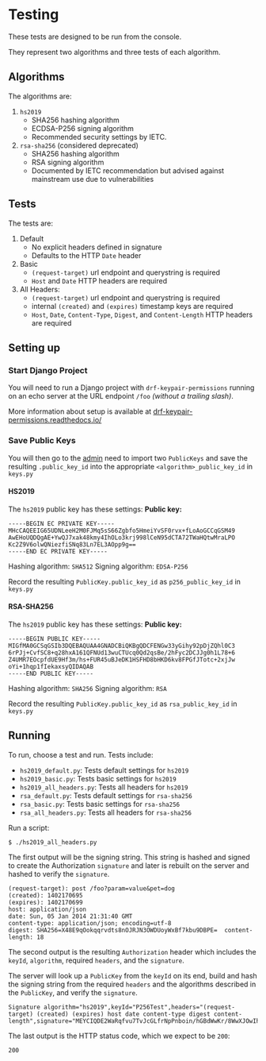 
# Testing

These tests are designed to be run from the console.

They represent two algorithms and three tests of each algorithm.

## Algorithms
The algorithms are:

1. `hs2019`
	* SHA256 hashing algorithm
	* ECDSA-P256 signing algorithm
	* Recommended security settings by IETC.
2. `rsa-sha256` (considered deprecated)
	* SHA256 hashing algorithm
	* RSA signing algorithm
	* Documented by IETC recommendation but advised against mainstream use due to vulnerabilities

## Tests
The tests are:

1. Default
	* No explicit headers defined in signature
	* Defaults to the HTTP `Date` header
2. Basic
	*  `(request-target)` url endpoint and querystring is required
	* `Host` and `Date` HTTP headers are required
3. All Headers:
	* `(request-target)` url endpoint and querystring is required
	* internal `(created)` and `(expires)` timestamp keys are required
	* `Host`, `Date`, `Content-Type`, `Digest`, and `Content-Length` HTTP headers are required

## Setting up

### Start Django Project
You will need to run a Django project with `drf-keypair-permissions` running on an echo server at the URL endpoint `/foo` _(without a trailing slash)_.

More information about setup is available at [drf-keypair-permissions.readthedocs.io/](https://drf-keypair-permissions.readthedocs.io/)

### Save Public Keys

You will then go to the [admin](http://127.0.0.1:8000/admin/keypair_permissions/publickey/) need to import two `PublicKeys` and save the resulting `.public_key_id` into the appropriate `<algorithm>_public_key_id` in `keys.py`

#### HS2019
The `hs2019` public key has these settings:
**Public key:**
```
-----BEGIN EC PRIVATE KEY-----
MHcCAQEEIG65UDNLeeH2M0FJMq5sS66Zgbfo5HmeiYvSF0rvx+fLoAoGCCqGSM49
AwEHoUQDQgAE+YwQJ7xak48kmy4IhOLo3krj998lCeN95dCTA72TWaHQtwMraLPO
Kc2Z9V6olwQNiezfiSNq83Ln7EL3AOpp9g==
-----END EC PRIVATE KEY-----
```
Hashing algorithm: `SHA512`
Signing algorithm: `EDSA-P256`

Record the resulting `PublicKey.public_key_id` as `p256_public_key_id` in `keys.py`

#### RSA-SHA256
The `hs2019` public key has these settings:
**Public key:**
```
-----BEGIN PUBLIC KEY-----
MIGfMA0GCSqGSIb3DQEBAQUAA4GNADCBiQKBgQDCFENGw33yGihy92pDjZQhl0C3
6rPJj+CvfSC8+q28hxA161QFNUd13wuCTUcq0Qd2qsBe/2hFyc2DCJJg0h1L78+6
Z4UMR7EOcpfdUE9Hf3m/hs+FUR45uBJeDK1HSFHD8bHKD6kv8FPGfJTotc+2xjJw
oYi+1hqp1fIekaxsyQIDAQAB
-----END PUBLIC KEY-----
```
Hashing algorithm: `SHA256`
Signing algorithm: `RSA`

Record the resulting `PublicKey.public_key_id` as `rsa_public_key_id` in `keys.py`

## Running
To run, choose a test and run. Tests include:
* `hs2019_default.py`: Tests default settings for `hs2019`
* `hs2019_basic.py`: Tests basic settings for `hs2019`
* `hs2019_all_headers.py`: Tests all headers for `hs2019`
* `rsa_default.py`: Tests default settings for `rsa-sha256`
* `rsa_basic.py`: Tests basic settings for `rsa-sha256`
* `rsa_all_headers.py`: Tests all headers for `rsa-sha256`

Run a script:
```
$ ./hs2019_all_headers.py
```
The first output will be the signing string. This string is hashed and signed to create the Authorization `signature` and later is rebuilt on the server and hashed to verify the `signature`.
```
(request-target): post /foo?param=value&pet=dog
(created): 1402170695
(expires): 1402170699
host: application/json
date: Sun, 05 Jan 2014 21:31:40 GMT
content-type: application/json; encoding=utf-8 
digest: SHA256=X48E9qOokqqrvdts8nOJRJN3OWDUoyWxBf7kbu9DBPE=  content-length: 18
```
The second output is the resulting `Authorization` header which includes the `keyId`, `algorithm`, required `headers`, and the `signature`.

The server will look up a `PublicKey` from the `keyId` on its end, build and hash the signing string from the required `headers` and the algorithms described in the `PublicKey`, and verify the `signature`.

```
Signature algorithm="hs2019",keyId="P256Test",headers="(request-target) (created) (expires) host date content-type digest content-length",signature="MEYCIQDE2WaRqfvu7TvJcGLfrNpPnboin/hGBdWwKr/8WwXJOwIhAKD0uTs5HE5SGKpJLffwy50TfS19F/kiNV51QM3PUBiY",created=1402170695,expires=1402170699
```
The last  output is the HTTP status code, which we expect to be `200`:
```
200
```